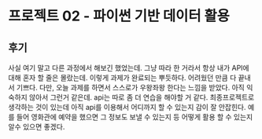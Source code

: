# 프로젝트 02 - 파이썬 기반 데이터 활용

## 후기

사실 여기 말고 다른 과정에서 해보긴 했었는데. 그냥 따라 한 거라서 항상 내가 API에 대해 혼자 할 줄은 몰랐는데. 이렇게 과제가 완료되는 뿌듯하다. 어려웠던 만큼 다 끝내서 기쁘다. 다만, 오늘 과제를 하면서 스스로가 우왕좌왕 한다는 느낌을 받았다. 아직 익숙하지 않아서 그런거 같은데. api는 따로 좀 더 연습을 해야할 거 같다. 
최종프로젝트로 생각하는 것이 있는데 아직 api를 이용해서 어디까지 할 수 있는지 감이 잘 안잡힌다. 예를 들어 영화관에 예약을 했으면 그 정보도 보낼 수 있는지 등 어떻게 활용 할 수 있는지 알수 있으면 좋겠다. 

 